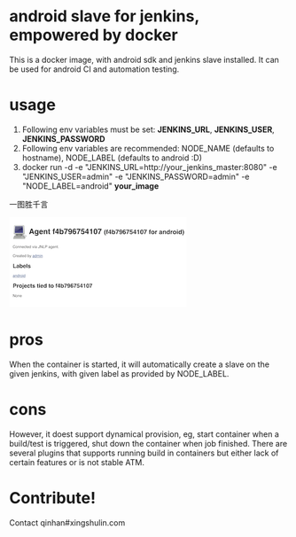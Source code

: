 android slave for jenkins, empowered by docker
====

This is a docker image, with android sdk and jenkins slave installed. It can be used for android CI and automation testing.

usage
====
1. Following env variables must be set: **JENKINS_URL**, **JENKINS_USER**, **JENKINS_PASSWORD**
2. Following env variables are recommended: NODE_NAME (defaults to hostname), NODE_LABEL (defaults to android :D)
3. docker run -d -e "JENKINS_URL=http://your_jenkins_master:8080" -e "JENKINS_USER=admin" -e "JENKINS_PASSWORD=admin" -e "NODE_LABEL=android" __your_image__

一图胜千言

![示例](./sample.png)

pros
====
When the container is started, it will automatically create a slave on the given jenkins, with given label as provided by NODE_LABEL.

cons
====
However, it doest support dynamical provision, eg, start container when a build/test is triggered, shut down the container when job finished. There are several plugins that supports running build in containers but either lack of certain features or is not stable ATM.

Contribute!
====
Contact qinhan#xingshulin.com

